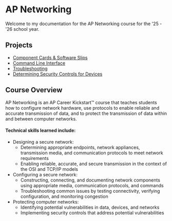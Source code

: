 # AP Networking
Welcome to my documentation for the AP Networking course for the '25 - '26 school year. 

## Projects

- [Component Cards & Software Slips](component-cards-and-software-slips.md)
- [Command Line Interface](cli.md)
- [Troubleshooting](troubleshooting.md)
- [Determining Security Controls for Devices](security-controls.md)

## Course Overview

AP Networking is an AP Career Kickstart™ course that teaches students how to configure network hardware, use protocols to enable reliable and accurate transmission of data, and to protect the transmission of data within and between computer networks. 

#### Technical skills learned include:

- Designing a secure network:
    - Determining appropriate endpoints, network appliances, transmission media, and communication protocols to meet network requirements  
    - Enabling reliable, accurate, and secure transmission in the context of the OSI and TCP/IP models  
- Configuring a secure network:
    -  Constructing, connecting, and documenting network components using appropriate media, communication protocols, and commands  
    - Troubleshooting common issues by testing connectivity, verifying configuration, and monitoring congestion  
- Protecting computer networks:
    - Identifying potential vulnerabilities in data, devices, and networks  
    - Implementing security controls that address potential vulnerabilities 




